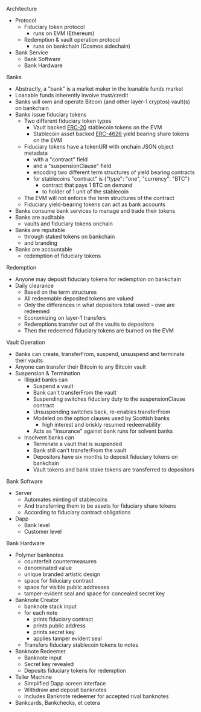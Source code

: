 Architecture

* Protocol
  * Fiduciary token protocol
    * runs on EVM (Ethereum)
  * Redemption & vault operation protocol
    * runs on bankchain (Cosmos sidechain)
* Bank Service
  * Bank Software
  * Bank Hardware

Banks
* Abstractly, a "bank" is a market maker in the loanable funds market
* Loanable funds inherently involve trust/credit
* Banks will own and operate Bitcoin (and other layer-1 cryptos) vault(s) on bankchain
* Banks issue fiduciary tokens
  * Two different fiduciary token types
    * Vault backed [ERC-20](https://ethereum.org/en/developers/docs/standards/tokens/erc-20/) stablecoin tokens on the EVM
    * Stablecoin asset backed [ERC-4626](https://ethereum.org/en/developers/docs/standards/tokens/erc-4626/) yield bearing share tokens on the EVM
  * Fiduciary tokens have a tokenURI with onchain JSON object metadata
    * with a "contract" field
    * and a "suspensionClause" field
    * encoding two different term structures of yield bearing contracts
    * for stablecoins "contract" is {"type": "one", "currency": "BTC"}
      - contract that pays 1 BTC on demand
      - to holder of 1 unit of the stablecoin
  * The EVM will not enforce the term structures of the contract
  * Fiduciary yield-bearing tokens can act as bank accounts
* Banks consume bank services to manage and trade their tokens
* Banks are auditable
  * vaults and fiduciary tokens onchain
* Banks are reputable
  * through staked tokens on bankchain
  * and branding
* Banks are accountable
  * redemption of fiduciary tokens

Redemption
* Anyone may deposit fiduciary tokens for redemption on bankchain
* Daily clearance
  * Based on the term structures
  * All redeemable deposited tokens are valued
  * Only the differences in what depositors total owed - owe are redeemed
  * Economizing on layer-1 transfers
  * Redemptions transfer out of the vaults to depositors
  * Then the redeemed fiduciary tokens are burned on the EVM

Vault Operation
* Banks can create, transferFrom, suspend, unsuspend and terminate their vaults
* Anyone can transfer their Bitcoin to any Bitcoin vault
* Suspension & Termination
  * Illiquid banks can
    * Suspend a vault
    * Bank can't transferFrom the vault
    * Suspending switches fiduciary duty to the suspensionClause contract
    * Unsuspending switches back, re-enables transferFrom
    * Modeled on the option clauses used by Scottish banks
      * high interest and briskly resumed redeemability
    * Acts as "insurance" against bank runs for solvent banks
  * Insolvent banks can
    * Terminate a vault that is suspended
    * Bank still can't transferFrom the vault
    * Depositors have six months to deposit fiduciary tokens on bankchain
    * Vault tokens and bank stake tokens are transferred to depositors

Bank Software
* Server
  * Automates minting of stablecoins
  * And transferring them to be assets for fiduciary share tokens
  * According to fiduciary contract obligations
* Dapp
  * Bank level
  * Customer level

Bank Hardware
* Polymer banknotes
  * counterfeit countermeasures
  * denominated value
  * unique branded artistic design
  * space for fiduciary contract
  * space for visible public addresses
  * tamper-evident seal and space for concealed secret key
* Banknote Creator
  * banknote stack input
  * for each note
    * prints fiduciary contract
    * prints public address
    * prints secret key
    * applies tamper evident seal
  * Transfers fiduciary stablecoin tokens to notes
* Banknote Redeemer
  * Banknote input
  * Secret key revealed
  * Deposits fiduciary tokens for redemption
* Teller Machine
  * Simplified Dapp screen interface
  * Withdraw and deposit banknotes
  * Includes Banknote redeemer for accepted rival banknotes
* Bankcards, Bankchecks, et cetera
